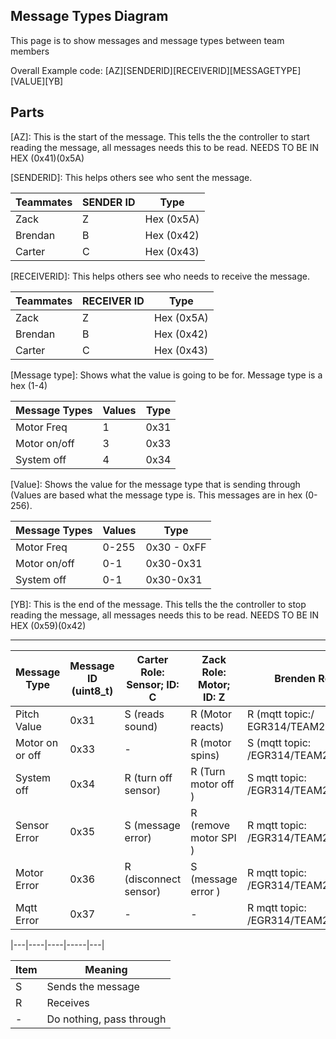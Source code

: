 ## Message Types Diagram

This page is to show messages and message types between team members

Overall Example code: [AZ][SENDERID][RECEIVERID][MESSAGETYPE][VALUE][YB]

## Parts

[AZ]: This is the start of the message. This tells the the controller to start reading the message, all messages needs this to be read. NEEDS TO BE IN HEX (0x41)(0x5A)

[SENDERID]: This helps others see who sent the message. 

| Teammates | SENDER ID | Type |
| ---------|---------|----------|
|Zack | Z| Hex (0x5A)
|Brendan | B| Hex (0x42)
|Carter | C| Hex (0x43)


[RECEIVERID]: This helps others see who needs to receive the message. 

| Teammates | RECEIVER ID | Type |
| ---------|---------|----------|
|Zack | Z | Hex (0x5A)
|Brendan | B| Hex (0x42)
|Carter | C| Hex (0x43)


[Message type]: Shows what the value is going to be for. Message type is a hex (1-4)

| Message Types | Values | Type |
| ---------|---------|----------|
| Motor Freq | 1 | 0x31 |
| Motor on/off | 3 | 0x33 |
| System off | 4 | 0x34 |

[Value]: Shows the value for the message type that is sending through (Values are based what the message type is. This messages are in hex (0-256).

| Message Types | Values | Type |
| ---------|---------|----------|
| Motor Freq | 0-255 | 0x30 - 0xFF |
| Motor on/off | 0-1 | 0x30-0x31 |
| System off | 0-1 | 0x30-0x31 |

[YB]: This is the end of the message. This tells the the controller to stop reading the message, all messages needs this to be read. NEEDS TO BE IN HEX (0x59)(0x42)

---
| Message Type | Message ID  (uint8_t) | Carter Role: Sensor; ID: C | Zack Role: Motor; ID: Z | Brenden Role Web; ID: B |
|---|----|----|-----|---|
| Pitch Value | 0x31 | S (reads sound) | R (Motor reacts) | R (mqtt topic:/ EGR314/TEAM2/PITCH) |
| Motor on or off | 0x33 | - | R (motor spins) | S (mqtt topic: /EGR314/TEAM203/MOTORON |
| System off | 0x34 | R (turn off sensor) | R (Turn motor off ) | S mqtt topic: /EGR314/TEAM203/OFF |
| Sensor Error | 0x35 | S (message error) | R (remove motor SPI ) | R mqtt topic: /EGR314/TEAM203/SENSORERROR |
| Motor Error | 0x36 | R (disconnect sensor) | S (message error ) | R mqtt topic: /EGR314/TEAM203/MOTORERROR |
| Mqtt Error | 0x37 | - | - | R mqtt topic: /EGR314/TEAM203/MQTTERROR |

|---|----|----|-----|---|


| Item | Meaning |
|---|---|
| S | Sends the message |
| R | Receives |
| - | Do nothing, pass through |

